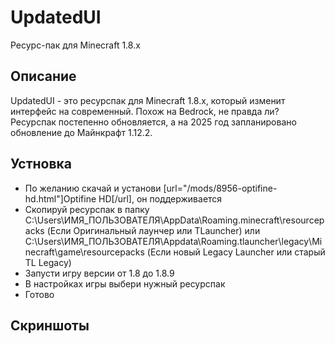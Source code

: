 # UpdatedUI
Ресурс-пак для Minecraft 1.8.x
## Описание
UpdatedUI - это ресурспак для Minecraft 1.8.x, который изменит интерфейс на современный. Похож на Bedrock, не правда ли? Ресурспак постепенно обновляется, а на 2025 год запланировано обновление до Майнкрафт 1.12.2.
## Устновка
* По желанию скачай и установи [url="/mods/8956-optifine-hd.html"]Optifine HD[/url], он поддерживается
* Скопируй ресурспак в папку C:\Users\ИМЯ_ПОЛЬЗОВАТЕЛЯ\AppData\Roaming\.minecraft\resourcepacks (Если Оригинальный лаунчер или TLauncher) или C:\Users\ИМЯ_ПОЛЬЗОВАТЕЛЯ\Appdata\Roaming\.tlauncher\legacy\Minecraft\game\resourcepacks (Если новый Legacy Launcher или старый TL Legacy) 
* Запусти игру версии от 1.8 до 1.8.9
* В настройках игры выбери нужный ресурспак
* Готово
## Скриншоты
